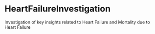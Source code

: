 # HeartFailureInvestigation
Investigation of key insights related to Heart Failure and Mortality due to Heart Failure
